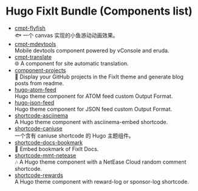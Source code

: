 # Hugo FixIt Bundle (Components list)

<!-- HUGO_FIXIT_COMPONENTS:START -->
- [cmpt-flyfish](https://github.com/hugo-fixit/cmpt-flyfish)\
 🐟 一个 canvas 实现的小鱼游动动画效果。
- [cmpt-mdevtools](https://github.com/hugo-fixit/cmpt-mdevtools)\
 Mobile devtools component powered by vConsole and eruda.
- [cmpt-translate](https://github.com/hugo-fixit/cmpt-translate)\
 🌐 A component for site automatic translation.
- [component-projects](https://github.com/hugo-fixit/component-projects)\
 🐙 Display your GitHub projects in the FixIt theme and generate blog posts from readme.
- [hugo-atom-feed](https://github.com/hugo-fixit/hugo-atom-feed)\
 Hugo theme component for ATOM feed custom Output Format.
- [hugo-json-feed](https://github.com/hugo-fixit/hugo-json-feed)\
 Hugo theme component for JSON feed custom Output Format.
- [shortcode-asciinema](https://github.com/hugo-fixit/shortcode-asciinema)\
 A Hugo theme component with asciinema-embed shortcode.
- [shortcode-caniuse](https://github.com/hugo-fixit/shortcode-caniuse)\
 一个含有 caniuse shortcode 的 Hugo 主题组件。
- [shortcode-docs-bookmark](https://github.com/hugo-fixit/shortcode-docs-bookmark)\
 🔖 Embed bookmark of FixIt Docs.
- [shortcode-mmt-netease](https://github.com/hugo-fixit/shortcode-mmt-netease)\
 🎶 A Hugo theme component with a NetEase Cloud random comment shortcode.
- [shortcode-rewards](https://github.com/hugo-fixit/shortcode-rewards)\
 A Hugo theme component with reward-log or sponsor-log shortcode.
<!-- HUGO_FIXIT_COMPONENTS:END -->

